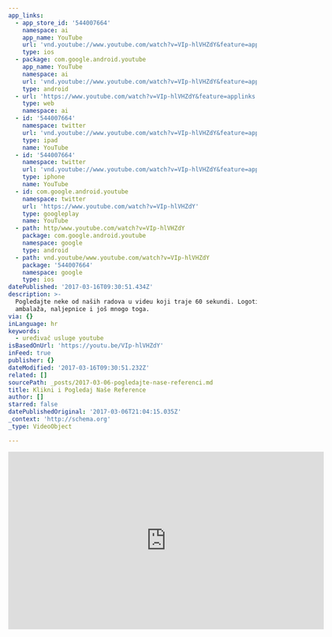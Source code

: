 ```yaml
---
app_links:
  - app_store_id: '544007664'
    namespace: ai
    app_name: YouTube
    url: 'vnd.youtube://www.youtube.com/watch?v=VIp-hlVHZdY&feature=applinks'
    type: ios
  - package: com.google.android.youtube
    app_name: YouTube
    namespace: ai
    url: 'vnd.youtube://www.youtube.com/watch?v=VIp-hlVHZdY&feature=applinks'
    type: android
  - url: 'https://www.youtube.com/watch?v=VIp-hlVHZdY&feature=applinks'
    type: web
    namespace: ai
  - id: '544007664'
    namespace: twitter
    url: 'vnd.youtube://www.youtube.com/watch?v=VIp-hlVHZdY&feature=applinks'
    type: ipad
    name: YouTube
  - id: '544007664'
    namespace: twitter
    url: 'vnd.youtube://www.youtube.com/watch?v=VIp-hlVHZdY&feature=applinks'
    type: iphone
    name: YouTube
  - id: com.google.android.youtube
    namespace: twitter
    url: 'https://www.youtube.com/watch?v=VIp-hlVHZdY'
    type: googleplay
    name: YouTube
  - path: http/www.youtube.com/watch?v=VIp-hlVHZdY
    package: com.google.android.youtube
    namespace: google
    type: android
  - path: vnd.youtube/www.youtube.com/watch?v=VIp-hlVHZdY
    package: '544007664'
    namespace: google
    type: ios
datePublished: '2017-03-16T09:30:51.434Z'
description: >-
  Pogledajte neke od naših radova u videu koji traje 60 sekundi. Logotipi,
  ambalaža, naljepnice i još mnogo toga.
via: {}
inLanguage: hr
keywords:
  - uređivač usluge youtube
isBasedOnUrl: 'https://youtu.be/VIp-hlVHZdY'
inFeed: true
publisher: {}
dateModified: '2017-03-16T09:30:51.232Z'
related: []
sourcePath: _posts/2017-03-06-pogledajte-nase-referenci.md
title: Klikni i Pogledaj Naše Reference
author: []
starred: false
datePublishedOriginal: '2017-03-06T21:04:15.035Z'
_context: 'http://schema.org'
_type: VideoObject

---
```

<iframe src="https://cdn.embedly.com/widgets/media.html?src=https%3A%2F%2Fwww.youtube.com%2Fembed%2F-9CXX3MTaEk%3Ffeature%3Doembed&amp;url=http%3A%2F%2Fwww.youtube.com%2Fwatch%3Fv%3D-9CXX3MTaEk&amp;image=https%3A%2F%2Fi.ytimg.com%2Fvi%2F-9CXX3MTaEk%2Fhqdefault.jpg&amp;key=b7d04c9b404c499eba89ee7072e1c4f7&amp;type=text%2Fhtml&amp;schema=youtube" width="640" height="360" scrolling="no" frameborder="0" allowfullscreen="" style=""></iframe>